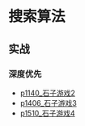 # 搜索算法

## 实战

### 深度优先
- [p1140_石子游戏2](../problem/p1140_石子游戏2.md)
- [p1406_石子游戏3](../problem/p1406_石子游戏3.md)
- [p1510_石子游戏4](../problem/p1510_石子游戏4.md)